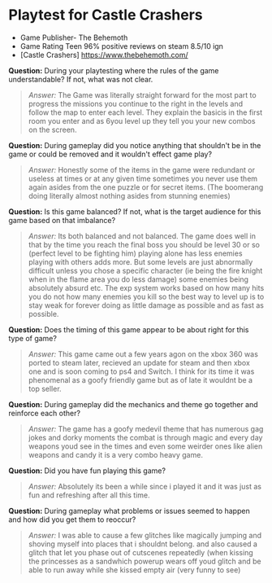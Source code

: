# Playtest for Castle Crashers

* Game Publisher- The Behemoth
* Game Rating 
Teen 
96% positive reviews on steam 
8.5/10 ign
* [Castle Crashers] https://www.thebehemoth.com/

**Question:** During your playtesting where the rules of the game understandable? If not, what was not clear.
> _Answer:_ 
The Game was literally straight forward for the most part to progress the missions you continue to the right in the levels and follow the map to enter each level. They explain the basicis in the first room you enter and as 6you level up they tell you your new combos on the screen.

**Question:** During gameplay did you notice anything that shouldn't be in the game or could be removed and it wouldn't effect game play?
> _Answer:_ 
Honestly some of the items in the game were redundant or useless at times or at any given time sometimes you never use them again asides from the one puzzle or for secret items. (The boomerang doing literally almost nothing asides from stunning enemies)

**Question:** Is this game balanced? If not, what is the target audience for this game based on that imbalance?
> _Answer:_ 
Its both balanced and not balanced. The game does well in that by the time you reach the final boss you should be level 30 or so (perfect level to be fighting him) playing alone has less enemies playing with others adds more. But some levels are just abnormally difficult unless you chose a specific character (ie being the fire knight when in the flame area you do less damage) some enemies being absolutely absurd etc. The exp system works based on how many hits you do not how many enemies you kill so the best way to level up is to stay weak for forever doing as little damage as possible and as fast as possible.

**Question:** Does the timing of this game appear to be about right for this type of game?
> _Answer:_ 
This game came out a few years agon on the xbox 360 was ported to steam later, recieved an update for steam and then xbox one and is soon coming to ps4 and Switch. I think for its time it was phenomenal as a goofy friendly game but as of late it wouldnt be a top seller.

**Question:** During gameplay did the mechanics and theme go together and reinforce each other?
> _Answer:_ 
The game has a goofy medevil theme that has numerous gag jokes and dorky moments the combat is through magic and every day weapons youd see in the times and even some weirder ones like alien weapons and candy it is a very combo heavy game. 

**Question:** Did you have fun playing this game?
> _Answer:_ 
Absolutely its been a while since i played it and it was just as fun and refreshing after all this time.

**Question:** During gameplay what problems or issues seemed to happen and how did you get them to reoccur?
> _Answer:_ 
I was able to cause a few glitches like magically jumping and shoving myself into places that i shouldnt belong. and also caused a glitch that let you phase out of cutscenes repeatedly (when kissing the princesses as a sandwhich powerup wears off youd glitch and be able to run away while she kissed empty air (very funny to see) 
